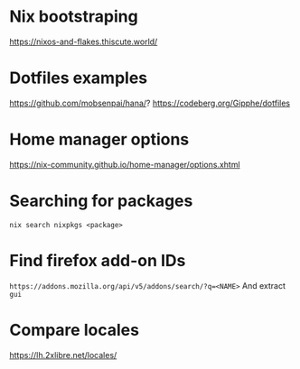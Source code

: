 # Nix bootstraping

https://nixos-and-flakes.thiscute.world/

# Dotfiles examples

https://github.com/mobsenpai/hana/?
https://codeberg.org/Gipphe/dotfiles

# Home manager options

https://nix-community.github.io/home-manager/options.xhtml

# Searching for packages

`nix search nixpkgs <package>`

# Find firefox add-on IDs

`https://addons.mozilla.org/api/v5/addons/search/?q=<NAME>`
And extract `gui`

# Compare locales

https://lh.2xlibre.net/locales/
